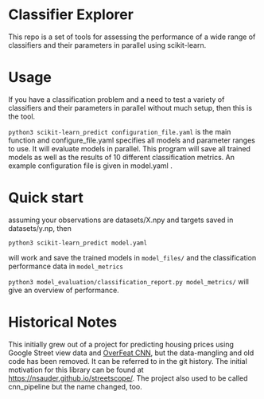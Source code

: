 # Classifier Explorer
This repo is a set of tools for assessing the performance of a wide range of classifiers and their parameters in parallel using scikit-learn.

# Usage
If you have a classification problem and a need to test a variety of classifiers and their parameters in parallel without much setup, then this is the tool.

```python3 scikit-learn_predict configuration_file.yaml``` is the main function and configure_file.yaml specifies all models and parameter ranges to use. It will evaluate models in parallel. This program will save all trained models as well as the results of 10 different classification metrics. An example configuration file is given in model.yaml .


# Quick start

assuming your observations are datasets/X.npy and targets saved in datasets/y.np, then
```
python3 scikit-learn_predict model.yaml
```

will work and save the trained models in ```model_files/``` and the classification performance data in ```model_metrics```

```python3 model_evaluation/classification_report.py model_metrics/``` will give an overview of performance. 

     
# Historical Notes
This initially grew out of a project for predicting housing prices using Google Street view data and [OverFeat CNN](https://github.com/sermanet/OverFeat), but the data-mangling and old code has been removed. It can be referred to in the git history. The initial motivation for this library can be found at https://nsauder.github.io/streetscope/. The project also used to be called cnn_pipeline but the name changed, too.
